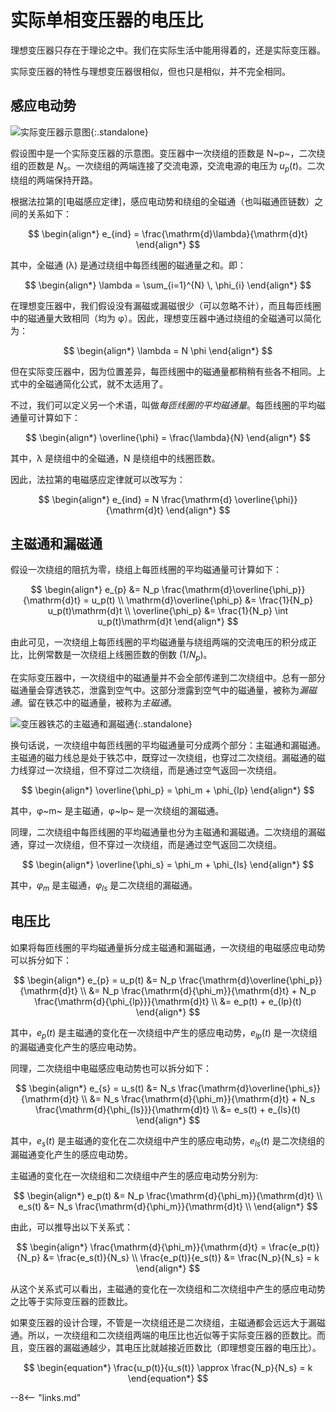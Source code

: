 # 实际单相变压器的电压比

理想变压器只存在于理论之中。我们在实际生活中能用得着的，还是实际变压器。

实际变压器的特性与理想变压器很相似，但也只是相似，并不完全相同。

## 感应电动势

![实际变压器示意图](https://pic4.zhimg.com/v2-40816c2c689c3103eda0c39b483ea981_1440w.jpg "实际变压器示意图"){:.standalone}

假设图中是一个实际变压器的示意图。变压器中一次绕组的匝数是 N~p~，二次绕组的匝数是 $N_{s}$。一次绕组的两端连接了交流电源，交流电源的电压为 $u_{p}(t)$。二次绕组的两端保持开路。

根据法拉第的[电磁感应定律]，感应电动势和绕组的全磁通（也叫磁通匝链数）之间的关系如下：

$$
\begin{align*}
  e_{ind} = \frac{\mathrm{d}\lambda}{\mathrm{d}t}
\end{align*}
$$

其中，全磁通 (λ) 是通过绕组中每匝线圈的磁通量之和。即：

$$
\begin{align*}
  \lambda = \sum_{i=1}^{N} \, \phi_{i}
\end{align*}
$$

在理想变压器中，我们假设没有漏磁或漏磁很少（可以忽略不计），而且每匝线圈中的磁通量大致相同（均为 φ）。因此，理想变压器中通过绕组的全磁通可以简化为：

$$
  \begin{align*}
    \lambda = N \phi
  \end{align*}
$$

但在实际变压器中，因为位置差异，每匝线圈中的磁通量都稍稍有些各不相同。上式中的全磁通简化公式，就不太适用了。

不过，我们可以定义另一个术语，叫做*每匝线圈的平均磁通量*。每匝线圈的平均磁通量可计算如下：

$$
  \begin{align*}
    \overline{\phi} = \frac{\lambda}{N}
  \end{align*}
$$

其中，λ 是绕组中的全磁通，N 是绕组中的线圈匝数。

因此，法拉第的电磁感应定律就可以改写为：

$$
  \begin{align*}
    e_{ind} = N \frac{\mathrm{d} \overline{\phi}}{\mathrm{d}t}
  \end{align*}
$$

## 主磁通和漏磁通

假设一次绕组的阻抗为零，绕组上每匝线圈的平均磁通量可计算如下：

$$
  \begin{align*}
    e_{p} &= N_p \frac{\mathrm{d}\overline{\phi_p}}{\mathrm{d}t} = u_p(t) \\
    \mathrm{d}\overline{\phi_p} &= \frac{1}{N_p} u_p(t)\mathrm{d}t \\
    \overline{\phi_p} &= \frac{1}{N_p} \int u_p(t)\mathrm{d}t
  \end{align*}
$$

由此可见，一次绕组上每匝线圈的平均磁通量与绕组两端的交流电压的积分成正比，比例常数是一次绕组上线圈匝数的倒数 ($1/N_{p}$)。

在实际变压器中，一次绕组中的磁通量并不会全部传递到二次绕组中。总有一部分磁通量会穿透铁芯，泄露到空气中。这部分泄露到空气中的磁通量，被称为*漏磁通*。留在铁芯中的磁通量，被称为*主磁通*。

![变压器铁芯的主磁通和漏磁通](https://pic1.zhimg.com/v2-fa6eb557fe351dd2cf55bbadd3b6ef04_1440w.jpg "变压器铁芯的主磁通和漏磁通"){:.standalone}

换句话说，一次绕组中每匝线圈的平均磁通量可分成两个部分：主磁通和漏磁通。主磁通的磁力线总是处于铁芯中，既穿过一次绕组，也穿过二次绕组。漏磁通的磁力线穿过一次绕组，但不穿过二次绕组，而是通过空气返回一次绕组。

$$
  \begin{align*}
    \overline{\phi_p} = \phi_m + \phi_{lp}
  \end{align*}
$$

其中，φ~m~ 是主磁通，φ~lp~ 是一次绕组的漏磁通。

同理，二次绕组中每匝线圈的平均磁通量也分为主磁通和漏磁通。二次绕组的漏磁通，穿过一次绕组，但不穿过一次绕组，而是通过空气返回二次绕组。

$$
  \begin{align*}
    \overline{\phi_s} = \phi_m + \phi_{ls}
  \end{align*}
$$

其中，$φ_{m}$ 是主磁通，$φ_{ls}$ 是二次绕组的漏磁通。

## 电压比

如果将每匝线圈的平均磁通量拆分成主磁通和漏磁通，一次绕组的电磁感应电动势可以拆分如下：

$$
  \begin{align*}
    e_{p} = u_p(t) &= N_p \frac{\mathrm{d}\overline{\phi_p}}{\mathrm{d}t} \\
    &= N_p \frac{\mathrm{d}{\phi_m}}{\mathrm{d}t} + N_p \frac{\mathrm{d}{\phi_{lp}}}{\mathrm{d}t} \\
    &= e_p(t) + e_{lp}(t)
  \end{align*}
$$

其中，$e_{p}(t)$ 是主磁通的变化在一次绕组中产生的感应电动势，$e_{lp}(t)$ 是一次绕组的漏磁通变化产生的感应电动势。

同理，二次绕组中电磁感应电动势也可以拆分如下：

$$
  \begin{align*}
    e_{s} = u_s(t) &= N_s \frac{\mathrm{d}\overline{\phi_s}}{\mathrm{d}t} \\
    &= N_s \frac{\mathrm{d}{\phi_m}}{\mathrm{d}t} + N_s \frac{\mathrm{d}{\phi_{ls}}}{\mathrm{d}t} \\
    &= e_s(t) + e_{ls}(t)
  \end{align*}
$$

其中，$e_{s}(t)$ 是主磁通的变化在二次绕组中产生的感应电动势，$e_{ls}(t)$ 是二次绕组的漏磁通变化产生的感应电动势。

主磁通的变化在一次绕组和二次绕组中产生的感应电动势分别为:

$$
  \begin{align*}
    e_p(t) &= N_p \frac{\mathrm{d}{\phi_m}}{\mathrm{d}t} \\
    e_s(t) &= N_s \frac{\mathrm{d}{\phi_m}}{\mathrm{d}t} \\
  \end{align*}
$$

由此，可以推导出以下关系式：

$$
  \begin{align*}
    \frac{\mathrm{d}{\phi_m}}{\mathrm{d}t} = \frac{e_p(t)}{N_p} &= \frac{e_s(t)}{N_s} \\
    \frac{e_p(t)}{e_s(t)} &= \frac{N_p}{N_s} = k
  \end{align*}
$$

从这个关系式可以看出，主磁通的变化在一次绕组和二次绕组中产生的感应电动势之比等于实际变压器的匝数比。

如果变压器的设计合理，不管是一次绕组还是二次绕组，主磁通都会远远大于漏磁通。所以，一次绕组和二次绕组两端的电压比也近似等于实际变压器的匝数比。而且，变压器的漏磁通越少，其电压比就越接近匝数比（即理想变压器的电压比）。

$$
  \begin{equation*}
    \frac{u_p(t)}{u_s(t)} \approx \frac{N_p}{N_s} = k
  \end{equation*}
$$

--8<-- "links.md"

